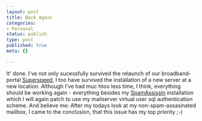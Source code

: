 ```yaml
---
layout: post
title: Back Again
categories:
- Personal
status: publish
type: post
published: true
meta: {}

---
```

It' done. I've not only sucessfully survived the relaunch of our broadband-portal <a href="http://www.superspeed.ch">Superspeed</a>, I too have survived the installation of a new server at a new location. Although I've had muc htoo less time, I think, everything should be working again - everything besides my <a href="http://www.spamassassin.org">SpamAssissin</a> installation which I will again patch to use my mailserver virtual user sql authentication scheme. And believe me: After my todays look at my non-spam-assasinated mailbox, I came to the conclusion, that this issue has my top priority ;-)

